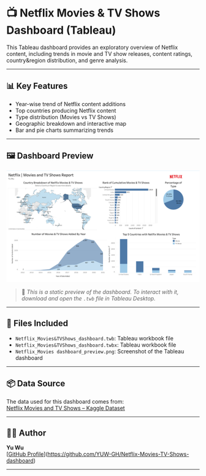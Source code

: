 # 📺 Netflix Movies & TV Shows Dashboard (Tableau)

This Tableau dashboard provides an exploratory overview of Netflix content, including trends in movie and TV show releases, content ratings, country&region distribution, and genre analysis.

---

## 📊 Key Features

- Year-wise trend of Netflix content additions
- Top countries producing Netflix content
- Type distribution (Movies vs TV Shows)
- Geographic breakdown and interactive map
- Bar and pie charts summarizing trends

---

## 🖼️ Dashboard Preview

![Netflix Dashboard Preview](Netflix_Movies%20dashboard_preview.png)

> 📌 *This is a static preview of the dashboard. To interact with it, download and open the `.twb` file in Tableau Desktop.*

---

## 📁 Files Included

- `Netflix_Movies&TVShows_dashboard.twb`: Tableau workbook file
- `Netflix_Movies&TVShows_dashboard.twbx`: Tableau workbook file
- `Netflix_Movies dashboard_preview.png`: Screenshot of the Tableau dashboard

---

## 📦 Data Source

The data used for this dashboard comes from:  
[Netflix Movies and TV Shows – Kaggle Dataset](https://www.kaggle.com/datasets/rahulvyasm/netflix-movies-and-tv-shows)

---

## 👩‍💻 Author

**Yu Wu**  
[[GitHub Profile](https://github.com/YUW-GH)](https://github.com/YUW-GH/Netflix-Movies-TV-Shows-dashboard)

---

